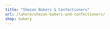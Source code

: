 ```yaml
---
title: "Shezan Bakers & Confectioners"
url: /lahore/shezan-bakers-and-confectioners/
shop: bakery
---
```

